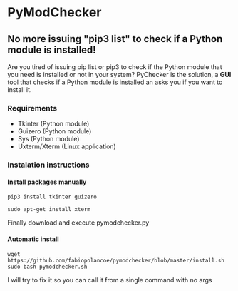 # PyModChecker
## No more issuing "pip3 list" to check if a Python module is installed!
Are you tired of issuing pip list or pip3 to check if the Python module that you need is installed or not in your system?
PyChecker is the solution, a **GUI** tool that checks if a Python module is installed an asks you if you want to install it.
### Requirements
- Tkinter (Python module)
- Guizero (Python module)
- Sys (Python module)
- Uxterm/Xterm (Linux application)
### Instalation instructions
#### Install packages manually
```
pip3 install tkinter guizero
```
```
sudo apt-get install xterm
```
Finally download and execute pymodchecker.py
#### Automatic install
```
wget https://github.com/fabiopolancoe/pymodchecker/blob/master/install.sh
sudo bash pymodchecker.sh
```
I will try to fix it so you can call it from a single command with no args
